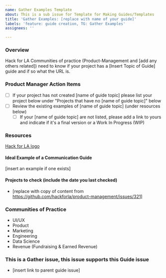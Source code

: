 ```yaml
---
name: Gather Examples Template
about: This is a sub issue for Template for Making Guides/Templates
title: 'Gather Examples: [replace with name of your guide]'
labels: 'feature: guide creation, TG: Gather Examples'
assignees: ''

---
```


### Overview
Hack for LA Communities of practice (Product-Management and [add any others related]) need to know if your project has a [Insert Topic of Guide] guide and if so what the URL is.

### Product Manager Action Items
- [ ] If your project has not created [name of guide topic] please list your project below under "Projects that have no [name of guide topic]" below
- [ ] Review the existing examples of [name of guide topic] (under resources below)
   - [ ] If your [name of guide topic] are not listed, please add a link to yours and indicate if it's a final version or a Work In Progress (WIP)

### Resources
[Hack for LA logo](https://github.com/hackforla/product-managment/projects/2#card-51755660)

#### Ideal Example of a Communication Guide
[insert an example if one exists]


#### Projects to check (include the date you last checked)
- [replace with copy of content from https://github.com/hackforla/product-management/issues/321]

### Communities of Practice
- UI/UX
- Product
- Marketing
- Engineering
- Data Science
- Revenue (Fundraising & Earned Revenue)

### This is a Gather issue, this issue supports this Guide issue
- [insert link to parent guide issue]
